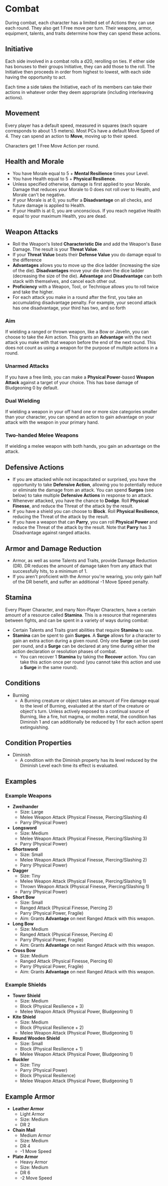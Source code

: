 # Combat

During combat, each character has a limited set of Actions they can use each round. They also get 1 Free move per turn. Their weapons, armor, equipment, talents, and traits determine how they can spend these actions.

## Initiative

Each side involved in a combat rolls a d20, rerolling on ties. If either side has bonuses to their groups Initiative, they can add those to the roll. The Initiative then proceeds in order from highest to lowest, with each side having the opportunity to act.

Each time a side takes the Initiative, each of its members can take their actions in whatever order they deem appropriate (including interleaving actions).

## Movement

Every player has a default speed, measured in squares (each square corresponds to about 1.5 meters). Most PCs have a default Move Speed of 4. They can spend an action to **Move**, moving up to their speed.

Characters get 1 Free Move Action per round.

## Health and Morale

* You have Morale equal to 5 + **Mental Resilience** times your Level.
* You have Health equal to 5 + **Physical Resilience**.
* Unless specified otherwise, damage is first applied to your Morale. Damage that reduces your Morale to 0 does not roll over to Health, and Morale can't be negative.
* If your Morale is at 0, you suffer a **Disadvantage** on all checks, and future damage is applied to Health.
* If your Health is at 0, you are unconscious. If you reach negative Health equal to your maximum Health, you are dead.


## Weapon Attacks

* Roll the Weapon's listed **Characteristic Die** and add the Weapon's Base Damage. The result is your **Threat Value**.
* If your **Threat Value** beats their **Defense Value** you do damage equal to the difference
* **Advantages** allows you to move up the dice ladder (increasing the size of the die). **Disadvantages** move your die down the dice ladder (decreasing the size of the die). **Advantage** and **Disadvantage** can both stack with themselves, and cancel each other out.
* **Proficiency** with a Weapon, Tool, or Technique allows you to roll twice and take the higher.
* For each attack you make in a round after the first, you take an accumulating disadvantage penalty. For example, your second attack has one disadvantage, your third has two, and so forth

### Aim

If wielding a ranged or thrown weapon, like a Bow or Javelin, you can choose to take the Aim action. This grants an **Advantage** with the next attack you make with that weapon before the end of the next round. This does not count as using a weapon for the purpose of multiple actions in a round.

### Unarmed Attacks

If you have a free limb, you can make a **Physical Power**-based **Weapon Attack** against a target of your choice. This has base damage of Bludgeoning 0 by default.

### Dual Wielding

If wielding a weapon in your off hand one or more size categories smaller than your character, you can spend an action to gain advantage on your attack with the weapon in your primary hand.
### Two-handed Melee Weapons

If wielding a melee weapon with both hands, you gain an advantage on the attack.

## Defensive Actions

* If you are attacked while not incapacitated or surprised, you have the opportunity to take **Defensive Action**, allowing you to potentially reduce or eliminate the damage from an attack. You can spend **Surges** (see below) to take multiple **Defensive Actions** in response to an attack.
* Whenever attacked, you have the chance to **Dodge**. Roll **Physical Finesse**, and reduce the Threat of the attack by the result.
* If you have a shield you can choose to **Block**. Roll **Physical Resilience**, reducing the Threat of the attack by the result.
* If you have a weapon that can **Parry**, you can roll **Physical Power** and reduce the Threat of the attack by the result. Note that **Parry** has 3 Disadvantage against ranged attacks.

## Armor and Damage Reduction

* Armor, as well as some Talents and Traits, provide Damage Reduction (DR). DR reduces the amount of damage taken from any attack that successfully hits, to a minimum of 1.
* If you aren't proficient with the Armor you're wearing, you only gain half of the DR benefit, and suffer an additional -1 Move Speed penalty.

## Stamina

Every Player Character, and many Non-Player Characters, have a certain amount of a resource called **Stamina**. This is a resource that regenerates between fights, and can be spent in a variety of ways during combat:

* Certain Talents and Traits grant abilities that require **Stamina** to use.
* **Stamina** can be spent to gain **Surges**. A **Surge** allows for a character to gain an extra action during a given round. Only one **Surge** can be used per round, and a **Surge** can be declared at any time during either the action declaration or resolution phases of combat.
	* You can recover 1 **Stamina** by taking the **Recover** action. You can take this action once per round (you cannot take this action and use a **Surge** in the same round).

## Conditions

* Burning
	* A Burning creature or object takes an amount of Fire damage equal to the level of Burning, evaluated at the start of the creature or object's turn. Unless actively exposed to a continual source of Burning, like a fire, hot magma, or molten metal, the condition has Diminish 1 and can additionally be reduced by 1 for each action spent extinguishing.

## Condition Properties

* Diminish
	* A condition with the Diminish property has its level reduced by the Diminish Level each time its effect is evaluated.

## Examples

### Example Weapons

* **Zweihander**
	* Size: Large
	* Melee Weapon Attack (Physical Finesse, Piercing/Slashing 4)
	* Parry (Physical Power)
* **Longsword**
	* Size: Medium
	* Melee Weapon Attack (Physical Finesse, Piercing/Slashing 3)
	* Parry (Physical Power)
* **Shortsword**
	* Size: Small
	* Melee Weapon Attack (Physical Finesse, Piercing/Slashing 2)
	* Parry (Physical Power)
* **Dagger**
	* Size: Tiny
	* Melee Weapon Attack (Physical Finesse, Piercing/Slashing 1)
	* Thrown Weapon Attack (Physical Finesse, Piercing/Slashing 1)
	* Parry (Physical Power)
* **Short Bow**
	* Size: Small
	* Ranged Attack (Physical Finesse, Piercing 2)
	* Parry (Physical Power, Fragile)
	* Aim: Grants **Advantage** on next Ranged Attack with this weapon.
* **Long Bow**
	* Size: Medium
	* Ranged Attack (Physical Finesse, Piercing 4)
	* Parry (Physical Power, Fragile)
	* Aim: Grants **Advantage** on next Ranged Attack with this weapon.
* **Cross Bow**
	* Size: Medium
	* Ranged Attack (Physical Finesse, Piercing 6)
	* Parry (Physical Power, Fragile)
	* Aim: Grants **Advantage** on next Ranged Attack with this weapon.

### Example Shields

* **Tower Shield**
	* Size: Medium
	* Block (Physical Resilience + 3)
	* Melee Weapon Attack (Physical Power, Bludgeoning 1)
* **Kite Shield**
	* Size: Medium
	* Block (Physical Resilience + 2)
	* Melee Weapon Attack (Physical Power, Bludgeoning 1)
* **Round Wooden Shield**
	* Size: Small
	* Block (Physical Resilience + 1)
	* Melee Weapon Attack (Physical Power, Bludgeoning 1)
* **Buckler**
	* Size: Tiny
	* Parry (Physical Power)
	* Block (Physical Resilience)
	* Melee Weapon Attack (Physical Power, Bludgeoning 1)

## Example Armor

* **Leather Armor**
	* Light Armor
	* Size: Medium
	* DR 2
* **Chain Mail**
	* Medium Armor
	* Size: Medium
	* DR 4
	* -1 Move Speed
* **Plate Armor**
	* Heavy Armor
	* Size: Medium
	* DR 6
	* -2 Move Speed

